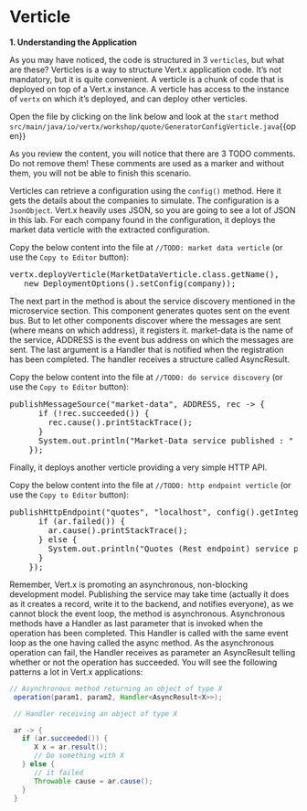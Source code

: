 # Verticle

**1. Understanding the Application**

As you may have noticed, the code is structured in 3 `verticles`, but what are these? Verticles is a way to structure Vert.x application code. It’s not mandatory, but it is quite convenient. A verticle is a chunk of code that is deployed on top of a Vert.x instance. A verticle has access to the instance of `vertx` on which it’s deployed, and can deploy other verticles.

Open the file by clicking on the link below and look at the `start` method
``src/main/java/io/vertx/workshop/quote/GeneratorConfigVerticle.java``{{open}}

As you review the content, you will notice that there are 3 TODO comments. Do not remove them! These comments are used as a marker and without them, you will not be able to finish this scenario.

Verticles can retrieve a configuration using the `config()` method. Here it gets the details about the companies to simulate. The configuration is a `JsonObject`. Vert.x heavily uses JSON, so you are going to see a lot of JSON in this lab. For each company found in the configuration, it deploys the market data verticle with the extracted configuration. 

Copy the below content into the file at ``//TODO: market data verticle`` (or use the `Copy to Editor` button):
      
<pre class="file" data-filename="src/main/java/io/vertx/workshop/quote/GeneratorConfigVerticle.java" data-target="insert" data-marker="//TODO: market data verticle">
vertx.deployVerticle(MarketDataVerticle.class.getName(),
   new DeploymentOptions().setConfig(company));
</pre>

The next part in the method is about the service discovery mentioned in the microservice section. This component generates quotes sent on the event bus. But to let other components discover where the messages are sent (where means on which address), it registers it. market-data is the name of the service, ADDRESS is the event bus address on which the messages are sent. The last argument is a Handler that is notified when the registration has been completed. The handler receives a structure called AsyncResult.

Copy the below content into the file at ``//TODO: do service discovery`` (or use the `Copy to Editor` button):

<pre class="file" data-filename="src/main/java/io/vertx/workshop/quote/GeneratorConfigVerticle.java" data-target="insert" data-marker="//TODO: do service discovery">
publishMessageSource("market-data", ADDRESS, rec -> {
      if (!rec.succeeded()) {
        rec.cause().printStackTrace();
      }
      System.out.println("Market-Data service published : " + rec.succeeded());
    });
</pre>

Finally, it deploys another verticle providing a very simple HTTP API.

Copy the below content into the file at ``//TODO: http endpoint verticle`` (or use the `Copy to Editor` button):

<pre class="file" data-filename="src/main/java/io/vertx/workshop/quote/GeneratorConfigVerticle.java" data-target="insert" data-marker="//TODO: http endpoint verticle">
publishHttpEndpoint("quotes", "localhost", config().getInteger("http.port", 8080), ar -> {
      if (ar.failed()) {
        ar.cause().printStackTrace();
      } else {
        System.out.println("Quotes (Rest endpoint) service published : " + ar.succeeded());
      }
    });
</pre>

Remember, Vert.x is promoting an asynchronous, non-blocking development model. Publishing the service may take time (actually it does as it creates a record, write it to the backend, and notifies everyone), as we cannot block the event loop, the method is asynchronous. Asynchronous methods have a Handler as last parameter that is invoked when the operation has been completed. This Handler is called with the same event loop as the one having called the async method. As the asynchronous operation can fail, the Handler receives as parameter an AsyncResult telling whether or not the operation has succeeded. You will see the following patterns a lot in Vert.x applications:

```java
// Asynchronous method returning an object of type X
 operation(param1, param2, Handler<AsyncResult<X>>);

 // Handler receiving an object of type X

 ar -> {
   if (ar.succeeded()) {
      X x = ar.result();
      // Do something with X
   } else {
      // it failed
      Throwable cause = ar.cause();
   }
 }
```

